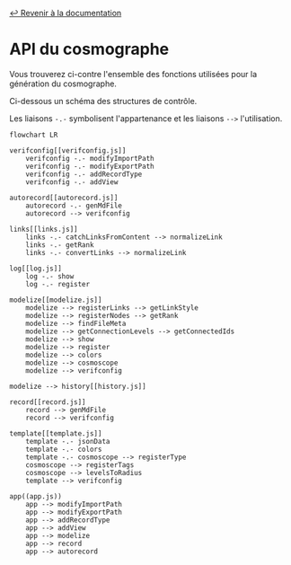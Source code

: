 [↩︎ Revenir à la documentation](../../fr.html)

# API du cosmographe

Vous trouverez ci-contre l'ensemble des fonctions utilisées pour la génération du cosmographe.

Ci-dessous un schéma des structures de contrôle.

Les liaisons `-.-` symbolisent l'appartenance et les liaisons `-->` l'utilisation.

```
flowchart LR

verifconfig[[verifconfig.js]]
	verifconfig -.- modifyImportPath
	verifconfig -.- modifyExportPath
	verifconfig -.- addRecordType
	verifconfig -.- addView

autorecord[[autorecord.js]]
	autorecord -.- genMdFile
	autorecord --> verifconfig

links[[links.js]]
	links -.- catchLinksFromContent --> normalizeLink
	links -.- getRank
	links -.- convertLinks --> normalizeLink

log[[log.js]]
	log -.- show
	log -.- register

modelize[[modelize.js]]
	modelize --> registerLinks --> getLinkStyle
	modelize --> registerNodes --> getRank
	modelize --> findFileMeta
	modelize --> getConnectionLevels --> getConnectedIds
	modelize --> show
	modelize --> register
	modelize --> colors
	modelize --> cosmoscope
	modelize --> verifconfig

modelize --> history[[history.js]]

record[[record.js]]
	record --> genMdFile
	record --> verifconfig

template[[template.js]]
	template -.- jsonData
	template -.- colors
	template -.- cosmoscope --> registerType
	cosmoscope --> registerTags
	cosmoscope --> levelsToRadius
	template --> verifconfig

app((app.js))
	app --> modifyImportPath
	app --> modifyExportPath
	app --> addRecordType
	app --> addView
	app --> modelize
	app --> record
	app --> autorecord
```